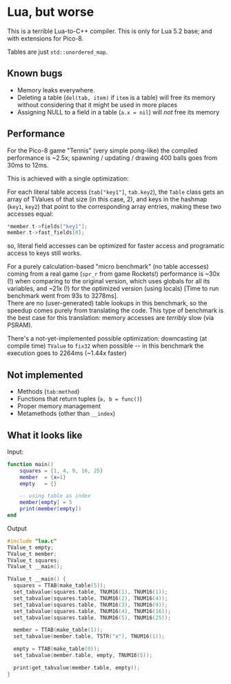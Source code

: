 # Lua, but worse

This is a terrible Lua-to-C++ compiler. This is only for Lua 5.2 base; and with extensions for Pico-8.

Tables are just `std::unordered_map`.

## Known bugs

* Memory leaks everywhere.
* Deleting a table (`del(tab, item)` if `item` is a table) will free its memory without considering that it might be used in more places
* Assigning NULL to a field in a table (`a.x = nil`) will _not_ free its memory

## Performance

For the Pico-8 game "Tennis" (very simple pong-like) the compiled performance is ~2.5x; spawning / updating / drawing 400 balls goes from 30ms to 12ms.

This is achieved with a single optimization:

For each literal table access (`tab["key1"]`, `tab.key2`), the `Table` class gets an array of TValues of that size (in this case, 2), and keys in the hashmap (`key1`, `key2`) that point to the corresponding array entries, making these two accesses equal:

```cpp
*member.t->fields["key1"];
member.t->fast_fields[0];
```

so, literal field accesses can be optimized for faster access and programatic access to keys still works.

For a purely calculation-based "micro benchmark" (no table accesses) coming from a real game (`spr_r` from game Rockets!) performance is ~30x (!) when comparing to the original version, which uses globals for all its variables, and ~21x (!) for the optimized version (using locals) [Time to run benchmark went from 93s to 3278ms].  
There are no (user-generated) table lookups in this benchmark, so the speedup comes purely from translating the code. This type of benchmark is the best case for this translation: memory accesses are _terribly_ slow (via PSRAM).

There's a not-yet-implemented possible optimization: downcasting (at compile time) `TValue` to `fix32` when possible -- in this benchmark the execution goes to 2264ms (~1.44x faster)

## Not implemented

* Methods (`tab:method`)
* Functions that return tuples (`a, b = func()`)
* Proper memory management
* Metamethods (other than `__index`)

## What it looks like

Input:

```lua
function main()
	squares = {1, 4, 9, 16, 25}
	member  = {x=1}
	empty   = {}

	-- using table as index
	member[empty] = 5
	print(member[empty])
end
```

Output

```c
#include "lua.c"
TValue_t empty;
TValue_t member;
TValue_t squares;
TValue_t __main();

TValue_t __main() {
  squares = TTAB(make_table(5));
  set_tabvalue(squares.table, TNUM16(1), TNUM16(1));
  set_tabvalue(squares.table, TNUM16(2), TNUM16(4));
  set_tabvalue(squares.table, TNUM16(3), TNUM16(9));
  set_tabvalue(squares.table, TNUM16(4), TNUM16(16));
  set_tabvalue(squares.table, TNUM16(5), TNUM16(25));

  member = TTAB(make_table(1));
  set_tabvalue(member.table, TSTR("x"), TNUM16(1));

  empty = TTAB(make_table(0));
  set_tabvalue(member.table, empty, TNUM16(5));

  print(get_tabvalue(member.table, empty));
}
```
